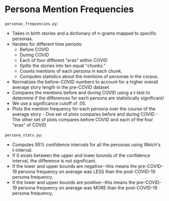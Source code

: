 # Persona Mention Frequencies
`personas_frequencies.py`:
  - Takes in birth stories and a dictionary of n-grams mapped to specific personas. 
  - Iterates for different time periods:
      -  Before COVID
      -  During COVID
      -  Each of four different "eras" within COVID
    -  Splits the stories into ten equal "chunks."
    -  Counts mentions of each persona in each chunk.
    -  Computes statistics about the mentions of personas in the corpus. 
  -  Normalizes the before-COVID numbers to account for a higher overall average story length in the pre-COVID dataset
  -  Compares the mentions before and during COVID using a t-test to determine if the differences for each persona are statistically significant/
  -  We use a significance cutoff of .05.
  -  Plots the mention frequency for each persona over the course of the average story
    -  One set of plots compares before and during COVID
    -  The other set of plots compares before COVID and each of the four "eras" of COVID
 
`persona_stats.py`:
- Computes 95% confidence intervals for all the personas using Welch's t-interval.
- If 0 exists between the upper and lower bounds of the confidence interval, the difference is not significant.  
- If the lower and upper bounds are negative--this means the pre-COVID-19 persona frequency on average was LESS than the post-COVID-19 persona frequency.
- If the lower and upper bounds are positive--this means the pre-COVID-19 persona frequency on average was MORE than the post-COVID-19 persona frequency. 
